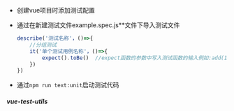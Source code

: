 - 创建vue项目时添加测试配置

- 通过在新建测试文件example.spec.js**文件下导入测试文件

  ```js
  describe('测试名称'，()=>{
      //分组测试
      it('单个测试用例名称'，()=>{
          expect().toBe()  //expect函数的参数中写入测试函数的输入例如:add(1,2)，toBe方法中的参数写入期望的结果
      })
  })
  ```

- 通过`npm run text:unit`启动测试代码

##### vue-test-utils